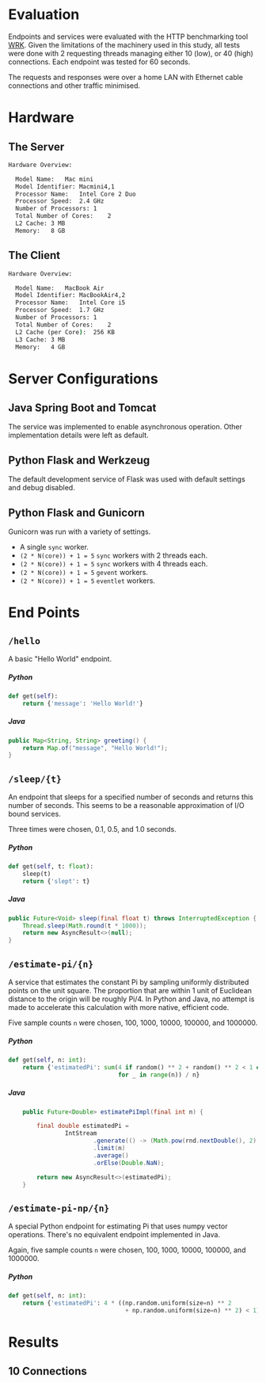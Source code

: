 # Evaluation
Endpoints and services were evaluated with the HTTP benchmarking tool [WRK](https://github.com/wg/wrk/blob/master/README.md).
Given the limitations of the machinery used in this study, all tests were done with 2 requesting threads managing 
either 10 (low), or 40 (high) connections. Each endpoint was tested for 60 seconds.

The requests and responses were over a home LAN with Ethernet cable connections and other traffic minimised.
# Hardware
## The Server
```cmd
Hardware Overview:

  Model Name:	Mac mini
  Model Identifier:	Macmini4,1
  Processor Name:	Intel Core 2 Duo
  Processor Speed:	2.4 GHz
  Number of Processors:	1
  Total Number of Cores:	2
  L2 Cache:	3 MB
  Memory:	8 GB
```

## The Client
```cmd
Hardware Overview:

  Model Name:	MacBook Air
  Model Identifier:	MacBookAir4,2
  Processor Name:	Intel Core i5
  Processor Speed:	1.7 GHz
  Number of Processors:	1
  Total Number of Cores:	2
  L2 Cache (per Core):	256 KB
  L3 Cache:	3 MB
  Memory:	4 GB
```
# Server Configurations
## Java Spring Boot and Tomcat
The service was implemented to enable asynchronous operation. Other implementation details were left as default.
## Python Flask and Werkzeug
The default development service of Flask was used with default settings and debug disabled.
## Python Flask and Gunicorn
Gunicorn was run with a variety of settings.
- A single `sync` worker.
- `(2 * N(core)) + 1 = 5` `sync` workers with 2 threads each.
- `(2 * N(core)) + 1 = 5` `sync` workers with 4 threads each.
- `(2 * N(core)) + 1 = 5` `gevent` workers.
- `(2 * N(core)) + 1 = 5` `eventlet` workers.
# End Points
## `/hello`
A basic "Hello World" endpoint.
##### Python
```python
def get(self):
    return {'message': 'Hello World!'}
```
##### Java
```java
public Map<String, String> greeting() {
    return Map.of("message", "Hello World!");
}
```
## `/sleep/{t}`
An endpoint that sleeps for a specified number of seconds and returns this number of seconds. This seems to be a reasonable
approximation of I/O bound services.

Three times were chosen, 0.1, 0.5, and 1.0 seconds.

##### Python
```python
def get(self, t: float):
    sleep(t)
    return {'slept': t}
```
##### Java
```java
public Future<Void> sleep(final float t) throws InterruptedException {
    Thread.sleep(Math.round(t * 1000));
    return new AsyncResult<>(null);
}
```
## `/estimate-pi/{n}`
A service that estimates the constant Pi by sampling uniformly distributed points on the unit square. The proportion that
are within 1 unit of Euclidean distance to the origin will be roughly Pi/4. In Python and Java, no attempt is made to accelerate
this calculation with more native, efficient code.

Five sample counts `n` were chosen, 100, 1000, 10000, 100000, and 1000000.
##### Python
```python
def get(self, n: int):
    return {'estimatedPi': sum(4 if random() ** 2 + random() ** 2 < 1 else 0
                               for _ in range(n)) / n}
```
##### Java
```java
    public Future<Double> estimatePiImpl(final int n) {

        final double estimatedPi =
                IntStream
                        .generate(() -> (Math.pow(rnd.nextDouble(), 2) + Math.pow(rnd.nextDouble(), 2) < 1 ? 4 : 0))
                        .limit(n)
                        .average()
                        .orElse(Double.NaN);

        return new AsyncResult<>(estimatedPi);
    }
```
## `/estimate-pi-np/{n}`
A special Python endpoint for estimating Pi that uses numpy vector operations. There's no equivalent endpoint implemented in Java.

Again, five sample counts `n` were chosen, 100, 1000, 10000, 100000, and 1000000.
##### Python
```python
def get(self, n: int):
    return {'estimatedPi': 4 * ((np.random.uniform(size=n) ** 2
                                 + np.random.uniform(size=n) ** 2) < 1).mean()}
```
# Results
## 10 Connections
